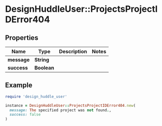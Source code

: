 # DesignHuddleUser::ProjectsProjectIDError404

## Properties

| Name | Type | Description | Notes |
| ---- | ---- | ----------- | ----- |
| **message** | **String** |  |  |
| **success** | **Boolean** |  |  |

## Example

```ruby
require 'design_huddle_user'

instance = DesignHuddleUser::ProjectsProjectIDError404.new(
  message: The specified project was not found.,
  success: false
)
```

